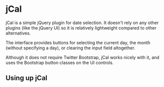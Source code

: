 
# jCal

jCal is a simple jQuery plugin for date selection. It doesn't rely on any other plugins (like the jQuery UI) so it is relatively lightweight compared to other alternatives.

The interface provides buttons for selecting the current day, the month (without specifying a day), or clearing the input field altogether.

Although it does not require Twitter Bootstrap, jCal works nicely with it, and uses the Bootstrap button classes on the UI controls.

## Using up jCal

